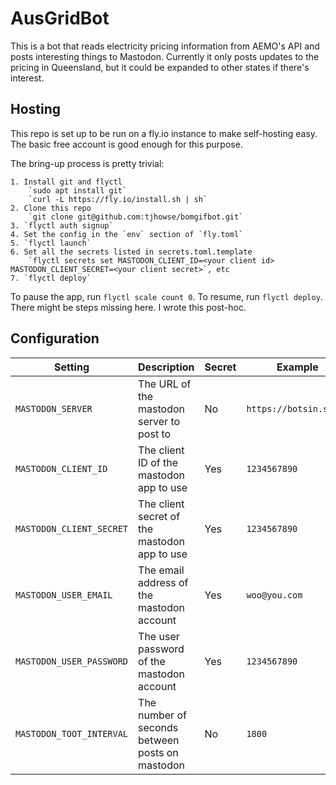 # AusGridBot

This is a bot that reads electricity pricing information from AEMO's API
and posts interesting things to Mastodon. Currently it only posts updates
to the pricing in Queensland, but it could be expanded to other states if
there's interest.

## Hosting

This repo is set up to be run on a fly.io instance to make self-hosting easy. The basic free account is good enough for this purpose.

The bring-up process is pretty trivial:

    1. Install git and flyctl
        `sudo apt install git`
        `curl -L https://fly.io/install.sh | sh`
    2. Clone this repo
        `git clone git@github.com:tjhowse/bomgifbot.git`
    3. `flyctl auth signup`
    4. Set the config in the `env` section of `fly.toml`
    5. `flyctl launch`
    6. Set all the secrets listed in secrets.toml.template
        `flyctl secrets set MASTODON_CLIENT_ID=<your client id> MASTODON_CLIENT_SECRET=<your client secret>`, etc
    7. `flyctl deploy`

To pause the app, run `flyctl scale count 0`. To resume, run `flyctl deploy`. There might be steps missing here. I wrote this post-hoc.

## Configuration

| Setting | Description | Secret | Example | Default |
| --- | --- | --- | --- | --- |
| `MASTODON_SERVER` | The URL of the mastodon server to post to | No | `https://botsin.space` | N/A |
| `MASTODON_CLIENT_ID` | The client ID of the mastodon app to use | Yes | `1234567890` | N/A |
| `MASTODON_CLIENT_SECRET` | The client secret of the mastodon app to use | Yes | `1234567890` | N/A |
| `MASTODON_USER_EMAIL` | The email address of the mastodon account | Yes | `woo@you.com` | N/A |
| `MASTODON_USER_PASSWORD` | The user password of the mastodon account | Yes | `1234567890` | N/A |
| `MASTODON_TOOT_INTERVAL` | The number of seconds between posts on mastodon | No | `1800` | N/A |